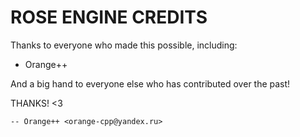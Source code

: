 # ROSE ENGINE CREDITS

Thanks to everyone who made this possible, including:

- Orange++

And a big hand to everyone else who has contributed over the past!

THANKS! <3

    -- Orange++ <orange-cpp@yandex.ru>